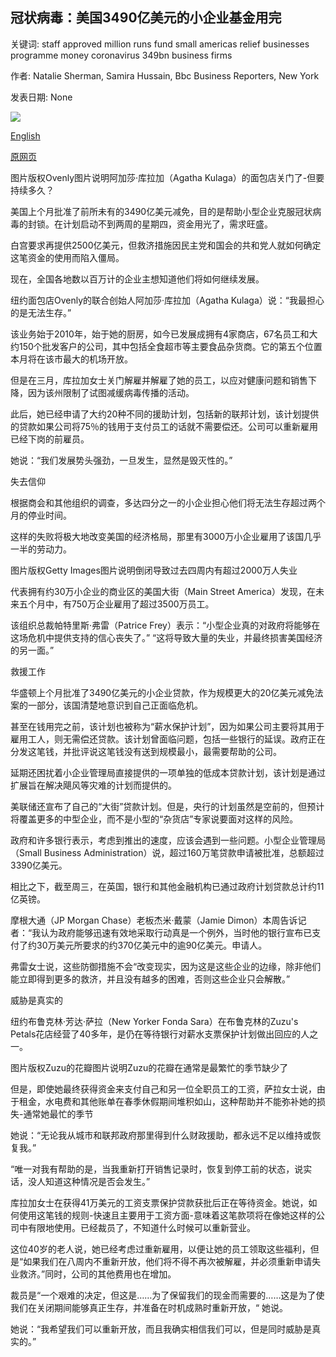 ## 冠状病毒：美国3490亿美元的小企业基金用完

关键词: staff approved million runs fund small americas relief businesses programme money coronavirus 349bn business firms

作者: Natalie Sherman, Samira Hussain, Bbc Business Reporters, New York

发表日期: None

![](https://ichef.bbci.co.uk/news/1024/branded_news/90A8/production/_111823073_49823809-50e7-497d-b8b3-686e5343e234.jpg)

[English](Coronavirus%3A%20America%27s%20%24349bn%20fund%20for%20small%20firms%20runs%20out.md)

[原网页](https://www.bbc.com/news/business-52312366)

图片版权Ovenly图片说明阿加莎·库拉加（Agatha Kulaga）的面包店关门了-但要持续多久？

美国上个月批准了前所未有的3490亿美元减免，目的是帮助小型企业克服冠状病毒的封锁。在计划启动不到两周的星期四，资金用光了，需求旺盛。

白宫要求再提供2500亿美元，但救济措施因民主党和国会的共和党人就如何确定这笔资金的使用而陷入僵局。

现在，全国各地数以百万计的企业主想知道他们将如何继续发展。

纽约面包店Ovenly的联合创始人阿加莎·库拉加（Agatha Kulaga）说：“我最担心的是无法生存。”

该业务始于2010年，始于她的厨房，如今已发展成拥有4家商店，67名员工和大约150个批发客户的公司，其中包括全食超市等主要食品杂货商。它的第五个位置本月将在该市最大的机场开放。

但是在三月，库拉加女士关门解雇并解雇了她的员工，以应对健康问题和销售下降，因为该州限制了试图减缓病毒传播的活动。

此后，她已经申请了大约20种不同的援助计划，包括新的联邦计划，该计划提供的贷款如果公司将75％的钱用于支付员工的话就不需要偿还。公司可以重新雇用已经下岗的前雇员。

她说：“我们发展势头强劲，一旦发生，显然是毁灭性的。”

失去信仰

根据商会和其他组织的调查，多达四分之一的小企业担心他们将无法生存超过两个月的停业时间。

这样的失败将极大地改变美国的经济格局，那里有3000万小企业雇用了该国几乎一半的劳动力。

图片版权Getty Images图片说明倒闭导致过去四周内有超过2000万人失业

代表拥有约30万小企业的商业区的美国大街（Main Street America）发现，在未来五个月中，有750万企业雇用了超过3500万员工。

该组织总裁帕特里斯·弗雷（Patrice Frey）表示：“小型企业真的对政府将能够在这场危机中提供支持的信心丧失了。” “这将导致大量的失业，并最终损害美国经济的另一面。”

救援工作

华盛顿上个月批准了3490亿美元的小企业贷款，作为规模更大的20亿美元减免法案的一部分，该国清楚地意识到自己正面临危机。

甚至在钱用完之前，该计划也被称为“薪水保护计划”，因为如果公司主要将其用于雇用工人，则无需偿还贷款。该计划曾面临问题，包括一些银行的延误。政府正在分发这笔钱，并批评说这笔钱没有送到规模最小，最需要帮助的公司。

延期还困扰着小企业管理局直接提供的一项单独的低成本贷款计划，该计划是通过扩展旨在解决飓风等灾难的计划而提供的。

美联储还宣布了自己的“大街”贷款计划。但是，央行的计划虽然是空前的，但预计将覆盖更多的中型企业，而不是小型的“杂货店”专家说要面对这样的风险。

政府和许多银行表示，考虑到推出的速度，应该会遇到一些问题。小型企业管理局（Small Business Administration）说，超过160万笔贷款申请被批准，总额超过3390亿美元。

相比之下，截至周三，在英国，银行和其他金融机构已通过政府计划贷款总计约11亿英镑。

摩根大通（JP Morgan Chase）老板杰米·戴蒙（Jamie Dimon）本周告诉记者：“我认为政府能够迅速有效地采取行动真是一个例外，当时他的银行宣布已支付了约30万美元所要求的约370亿美元中的逾90亿美元。申请人。

弗雷女士说，这些防御措施不会“改变现实，因为这是这些企业的边缘，除非他们能立即得到更多的救济，并且没有越多的困难，否则这些企业只会解散。”

威胁是真实的

纽约布鲁克林·芳达·萨拉（New Yorker Fonda Sara）在布鲁克林的Zuzu's Petals花店经营了40多年，是仍在等待银行对薪水支票保护计划做出回应的人之一。

图片版权Zuzu的花瓣图片说明Zuzu的花瓣在通常是最繁忙的季节缺少了

但是，即使她最终获得资金来支付自己和另一位全职员工的工资，萨拉女士说，由于租金，水电费和其他账单在春季休假期间堆积如山，这种帮助并不能弥补她的损失-通常她最忙的季节

她说：“无论我从城市和联邦政府那里得到什么财政援助，都永远不足以维持或恢复我。”

“唯一对我有帮助的是，当我重新打开销售记录时，恢复到停工前的状态，说实话，没人知道这种情况是否会发生。”

库拉加女士在获得41万美元的工资支票保护贷款获批后正在等待资金。她说，如何使用这笔钱的规则-快速且主要用于工资方面-意味着这笔款项将在像她这样的公司中有限地使用。已经裁员了，不知道什么时候可以重新营业。

这位40岁的老人说，她已经考虑过重新雇用，以便让她的员工领取这些福利，但是“如果我们在八周内不重新开放，他们将不得不再次被解雇，并必须重新申请失业救济。”同时，公司的其他费用也在增加。

裁员是“一个艰难的决定，但这是……为了保留我们的现金而需要的……这是为了使我们在关闭期间能够真正生存，并准备在时机成熟时重新开放，“ 她说。

她说：“我希望我们可以重新开放，而且我确实相信我们可以，但是同时威胁是真实的。”